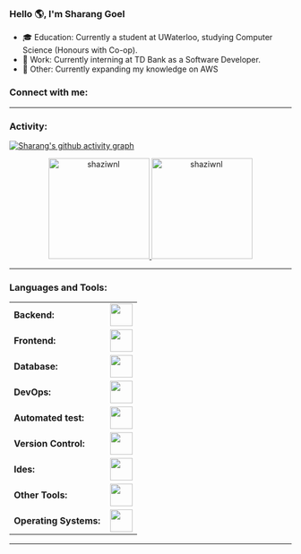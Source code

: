 <link rel="stylesheet" type='text/css' href="https://cdn.jsdelivr.net/gh/devicons/devicon@latest/devicon.min.css" />

### Hello 🌎, I'm Sharang Goel



  - 🎓 Education: Currently a student at UWaterloo, studying Computer Science (Honours with Co-op).
  - 💼 Work: Currently interning at TD Bank as a Software Developer.
  - 🌱 Other: Currently expanding my knowledge on AWS

<h3 align="left">Connect with me:</h3>
<p align="left">
<a href="https://twitter.com/RenatoResabala" target="blank"><i align="center" class="devicon-twitter-original" alt="Renato_Resabala" height="40" width="60" ></i>
</a>
<a href="https://www.linkedin.com/in/renato-r-611795133/" target="blank"><i align="center" class="devicon-linkedin-plain colored" alt="shaziwnl" height="40" width="60" ></i>
</a>
</p>


<!---
<p align="left"> <img src="https://komarev.com/ghpvc/?username=shaziwnl&label=Profile%20views&color=0e75b6&style=flat" alt="shaziwnl" /> </p> 
-->


------
<h3 align="left">Activity:</h3>

[![Sharang's github activity graph](https://github-readme-activity-graph.vercel.app/graph?username=shaziwnl&bg_color=100f0f&color=4c5e9e&line=4c569e&point=403e41&area=true&hide_border=true)](https://github.com/ashutosh00710/github-readme-activity-graph)

<div align="center">
  <a href="https://github.com/shaziwnl">
    <img height="180em" src="https://github-readme-stats.vercel.app/api/top-langs?username=shaziwnl&show_icons=true&locale=en&layout=compact&theme=tokyonight" alt="shaziwnl"/>
    <img height="180em" src="https://github-readme-stats.vercel.app/api?username=shaziwnl&show_icons=true&locale=en&layout=compact&theme=tokyonight" alt="shaziwnl"/>
  </a>
</div>

------
<h3 align="left">Languages and Tools:</h3>
<table>
    <tr>
        <td style="font-weight: bold; padding-right: 10px; vertical-align: center; border: none;">Backend:</td>
        <td><img height="40" src="https://skillicons.dev/icons?i=php,java,cs,net,python,laravel,spring,maven,hibernate,nodejs,fastapi,flask,express,nginx,vite"/></td>
    </tr>
    <tr>
        <td style="font-weight: bold; padding-right: 10px; vertical-align: center;">Frontend:</td>
        <td><img height="40" src="https://skillicons.dev/icons?i=vue,vuetify,react,mui,bootstrap,html,css,sass,js,ts,figma"/></td>
    </tr>
    <tr>
        <td style="font-weight: bold; padding-right: 10px; vertical-align: center; border: none;">Database:</td>
        <td><img height="40" src="https://skillicons.dev/icons?i=mysql,postgresql,mongodb,elasticsearch"/></td>
    </tr>
    <tr>
        <td style="font-weight: bold; padding-right: 10px; vertical-align: center; border: none;">DevOps:</td>
        <td><img height="40" src="https://skillicons.dev/icons?i=docker,kubernetes,gcp,terraform,jenkins,githubactions,gitlarun"/></td>
    </tr>
    <tr>
        <td style="font-weight: bold; padding-right: 10px; vertical-align: center; border: none;">Automated test:</td>
        <td><img height="40" src="https://skillicons.dev/icons?i=selenium,jest,pytest,phpunit"/></td>
    </tr>
    <tr>
        <td style="font-weight: bold; padding-right: 10px; vertical-align: center; border: none;">Version Control:</td>
        <td><img height="40" src="https://skillicons.dev/icons?i=git,github,gitlab,bitbucket"/></td>
    </tr>
    <tr>
        <td style="font-weight: bold; padding-right: 10px; vertical-align: center; border: none;">Ides:</td>
        <td><img height="40" src="https://skillicons.dev/icons?i=vscode,phpstorm,eclipse,visualstudio,webstorm,sublime"/></td>
    </tr>
    <tr>
        <td style="font-weight: bold; padding-right: 10px; vertical-align: center; border: none;">Other Tools:</td>
        <td><img height="40" src="https://skillicons.dev/icons?i=rabbitmq,grafana,bash"/></td>
    </tr>
    <tr>
        <td style="font-weight: bold; padding-right: 10px; vertical-align: center; border: none;">Operating Systems:</td>
        <td><img height="40" src="https://skillicons.dev/icons?i=windows,ubuntu,debian,alpine"/></td>
    </tr>
</table>

------

